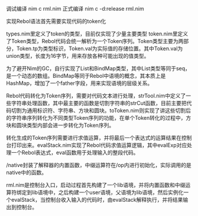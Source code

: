 ﻿调试编译   nim c rml.nim
正式编译   nim c -d:release rml.nim

实现Rebol语法首先需要实现代码的token化

types.nim里定义了token的类型，目前仅实现了少量主要类型
token.nim里定义了Token类型，Rebol代码会统一解析为一个Token序列。Token类型主要为两部分，Token.tp为类型标识，Token.val为实际值的存储位置。其中Token.val为union类型，长度为16字节，用来存放各种可能出现的值类型。

为了避开Nim的GC，自行实现了List和BindMap类型，其中List类型等同于seq，是一个动态的数组。BindMap等同于Rebol中语境的概念，其本质上是HashMap，增加了一个father字段，用来实现语境的层级关系。

Rebol代码转化为Token序列，需要对代码文本进行处理，strTool.nim中定义了一些字符串处理函数，其中最主要的函数是切割字符串的strCut函数，目前主要把代码切割为通用标识符、字符串、方块和圆块。toToken.nim则实现了讲这些切割后的字符串序列转化为不同类型Token序列的功能，在单个Token转化的过程中，方块和圆块类型内部会进一步转化为Token序列。

转化生成的Token序列需要进行求值运算，并将最后一个表达式的运算结果在控制台打印出来。evalStack.nim实现了Rebol代码求值运算逻辑，其中evalExp对应处理一个Rebol表达式，eval函数用于处理输入的整段代码。

/native封装了解释器的内置函数，中缀运算符在/op内进行初始化，实际调用的是native中的函数。

rml.nim是控制台入口，启动过程首先构建了一个lib语境，并将内置函数和中缀运算符绑定到lib语境中，之后构建一个user语境，父语境为lib语境，然后实例化一个evalStack，当控制台收入输入的代码时，由evalStack解释执行，并将结果输出到控制台。
